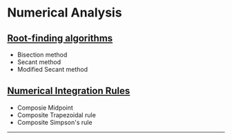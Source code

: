 Numerical Analysis
===

## [Root-finding algorithms](https://goblin80.github.io/Numerical-Analysis/root.html)
* Bisection method
* Secant method
* Modified Secant method

## [Numerical Integration Rules](https://goblin80.github.io/Numerical-Analysis/integrate.html)

* Composie Midpoint 
* Composite Trapezoidal rule
* Composite Simpson's rule

---
